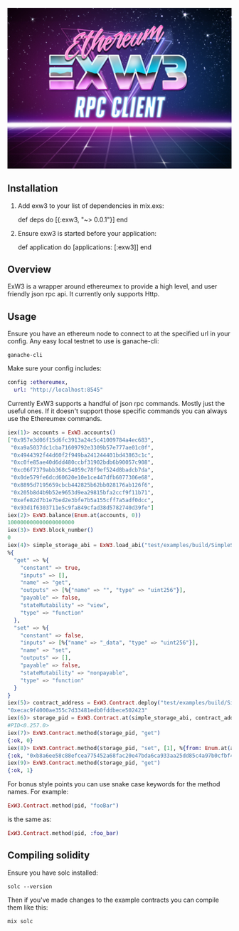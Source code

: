 <p align="center">
  <img src="./exw3_logo.jpg"/>
</p>

## Installation

  1. Add exw3 to your list of dependencies in mix.exs:

        def deps do
          [{:exw3, "~> 0.0.1"}]
        end

  2. Ensure exw3 is started before your application:

        def application do
          [applications: [:exw3]]
        end

## Overview

ExW3 is a wrapper around ethereumex to provide a high level, and user friendly json rpc api. It currently only supports Http.

## Usage

Ensure you have an ethereum node to connect to at the specified url in your config. Any easy local testnet to use is ganache-cli:
```
ganache-cli
```

Make sure your config includes:
```elixir
config :ethereumex,
  url: "http://localhost:8545"
```

Currently ExW3 supports a handful of json rpc commands. Mostly just the useful ones. If it doesn't support those specific commands you can always use the Ethereumex commands.

```elixir
iex(1)> accounts = ExW3.accounts()                                        
["0x957e3d06f15d6fc3913a24c5c41009784a4ec683",
 "0xa9a5037dc1cba71609792e3309b57e777ae01c0f",
 "0x4944392f44d60f2f949ba241244401bd43863c1c",
 "0xc0fe85ae40d6dd480ccbf31902bdb6b90057c908",
 "0xc06f7379abb368c54059c78f9ef524d8badcb7da",
 "0x0de579fe6dcd60620e10e1ce447dfb6077306e68",
 "0x8895d7195659cbcb442825b62bb028176ab126f6",
 "0x205b8d4b9b52e9653d9ea29815bfa2ccf9f11b71",
 "0xefe82d7b1e7bed2e3bfe7b5a155cff7a5adf0dcc",
 "0x93d1f6303711e5c9fa849cfad38d5782740d39fe"]
iex(2)> ExW3.balance(Enum.at(accounts, 0))                                      
100000000000000000000
iex(3)> ExW3.block_number()            
0
iex(4)> simple_storage_abi = ExW3.load_abi("test/examples/build/SimpleStorage.abi")
%{
  "get" => %{
    "constant" => true,
    "inputs" => [],
    "name" => "get",
    "outputs" => [%{"name" => "", "type" => "uint256"}],
    "payable" => false,
    "stateMutability" => "view",
    "type" => "function"
  },
  "set" => %{
    "constant" => false,
    "inputs" => [%{"name" => "_data", "type" => "uint256"}],
    "name" => "set",
    "outputs" => [],
    "payable" => false,
    "stateMutability" => "nonpayable",
    "type" => "function"
  }
}
iex(5)> contract_address = ExW3.Contract.deploy("test/examples/build/SimpleStorage.bin", %{from: Enum.at(accounts, 0), gas: 150000})
"0xecac9f4000ae355c7d33481edb0fddbece502423"
iex(6)> storage_pid = ExW3.Contract.at(simple_storage_abi, contract_address) 
#PID<0.257.0>
iex(7)> ExW3.Contract.method(storage_pid, "get")
{:ok, 0}
iex(8)> ExW3.Contract.method(storage_pid, "set", [1], %{from: Enum.at(accounts, 0)})
{:ok, "0xb8a6ee58c88efcea775452a68fac20e47bda6ca933aa25dd85c4a97b0cfbf43f"}
iex(9)> ExW3.Contract.method(storage_pid, "get")                          
{:ok, 1}
```

For bonus style points you can use snake case keywords for the method names. For example:

```elixir
ExW3.Contract.method(pid, "fooBar")
```

is the same as:

```elixir
ExW3.Contract.method(pid, :foo_bar)
```


## Compiling solidity

Ensure you have solc installed:

```
solc --version
```

Then if you've made changes to the example contracts you can compile them like this:
```
mix solc
```